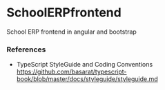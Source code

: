 # SchoolERPfrontend
School ERP frontend in angular and bootstrap



### References

 - TypeScript StyleGuide and Coding Conventions
   https://github.com/basarat/typescript-book/blob/master/docs/styleguide/styleguide.md